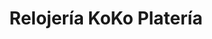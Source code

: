 ---
title: "Relojería KoKo Platería"
url: /la-linea-de-la-concepcion/relojeria-koko-plateria/
shop: relojes
---